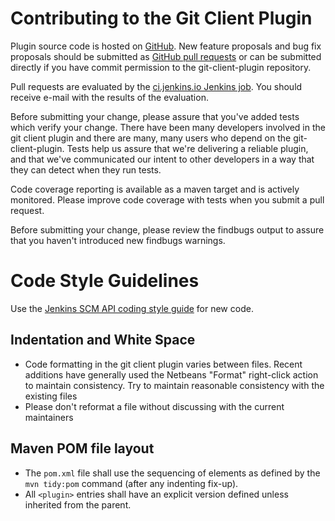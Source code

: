 Contributing to the Git Client Plugin
=====================================

Plugin source code is hosted on [GitHub](https://github.com/jenkinsci/git-client-plugin).
New feature proposals and bug fix proposals should be submitted as
[GitHub pull requests](https://help.github.com/articles/creating-a-pull-request)
or can be submitted directly if you have commit permission to the
git-client-plugin repository.

Pull requests are evaluated by the
[ci.jenkins.io Jenkins job](https://ci.jenkins.io/job/Plugins/job/git-client-plugin/).
You should receive e-mail with the results of the evaluation.

Before submitting your change, please assure that you've added tests
which verify your change.  There have been many developers involved
in the git client plugin and there are many, many users who depend on
the git-client-plugin.  Tests help us assure that we're delivering a
reliable plugin, and that we've communicated our intent to other
developers in a way that they can detect when they run tests.

Code coverage reporting is available as a maven target and is actively
monitored.  Please improve code coverage with tests
when you submit a pull request.

Before submitting your change, please review the findbugs output to
assure that you haven't introduced new findbugs warnings.

# Code Style Guidelines

Use the [Jenkins SCM API coding style guide](https://github.com/jenkinsci/scm-api-plugin/blob/master/CONTRIBUTING.md#code-style-guidelines) for new code.

## Indentation and White Space

* Code formatting in the git client plugin varies between files.  Recent additions have generally used the Netbeans "Format" right-click action to maintain consistency.  Try to maintain reasonable consistency with the existing files
* Please don't reformat a file without discussing with the current maintainers

## Maven POM file layout

* The `pom.xml` file shall use the sequencing of elements as defined by the `mvn tidy:pom` command (after any indenting fix-up).
* All `<plugin>` entries shall have an explicit version defined unless inherited from the parent.
